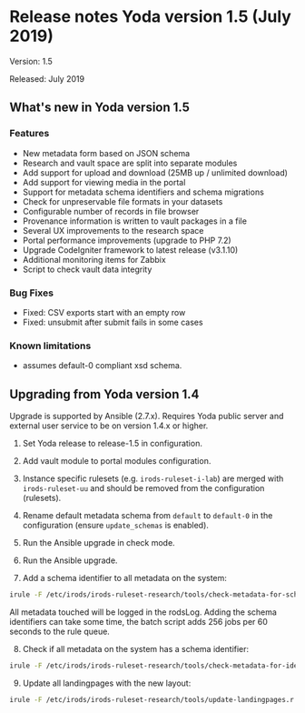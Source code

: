 # Release notes Yoda version 1.5 (July 2019)

Version: 1.5

Released: July 2019

## What's new in Yoda version 1.5
### Features
- New metadata form based on JSON schema
- Research and vault space are split into separate modules
- Add support for upload and download (25MB up / unlimited download)
- Add support for viewing media in the portal
- Support for metadata schema identifiers and schema migrations
- Check for unpreservable file formats in your datasets
- Configurable number of records in file browser
- Provenance information is written to vault packages in a file
- Several UX improvements to the research space
- Portal performance improvements (upgrade to PHP 7.2)
- Upgrade CodeIgniter framework to latest release (v3.1.10)
- Additional monitoring items for Zabbix
- Script to check vault data integrity

### Bug Fixes
- Fixed: CSV exports start with an empty row
- Fixed: unsubmit after submit fails in some cases

### Known limitations
- assumes default-0 compliant xsd schema.  

## Upgrading from Yoda version 1.4
Upgrade is supported by Ansible (2.7.x).
Requires Yoda public server and external user service to be on version 1.4.x or higher.

1. Set Yoda release to release-1.5 in configuration.

2. Add vault module to portal modules configuration.

3. Instance specific rulesets (e.g. `irods-ruleset-i-lab`) are merged with `irods-ruleset-uu` and should be removed from the configuration (rulesets).

4. Rename default metadata schema from `default` to `default-0` in the configuration (ensure `update_schemas` is enabled).

5. Run the Ansible upgrade in check mode.

6. Run the Ansible upgrade.

7. Add a schema identifier to all metadata on the system:
```bash
irule -F /etc/irods/irods-ruleset-research/tools/check-metadata-for-schema-updates.r
```
All metadata touched will be logged in the rodsLog.
Adding the schema identifiers can take some time, the batch script adds 256 jobs per 60 seconds to the rule queue.

8. Check if all metadata on the system has a schema identifier:
```bash
irule -F /etc/irods/irods-ruleset-research/tools/check-metadata-for-identifier.r
```

9. Update all landingpages with the new layout:
```bash
irule -F /etc/irods/irods-ruleset-research/tools/update-landingpages.r
```
